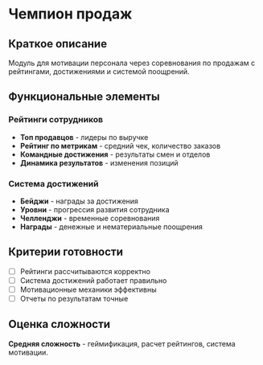 # Чемпион продаж

## Краткое описание

Модуль для мотивации персонала через соревнования по продажам с рейтингами, достижениями и системой поощрений.

## Функциональные элементы

### Рейтинги сотрудников

- **Топ продавцов** - лидеры по выручке
- **Рейтинг по метрикам** - средний чек, количество заказов
- **Командные достижения** - результаты смен и отделов
- **Динамика результатов** - изменения позиций

### Система достижений

- **Бейджи** - награды за достижения
- **Уровни** - прогрессия развития сотрудника
- **Челленджи** - временные соревнования
- **Награды** - денежные и нематериальные поощрения

## Критерии готовности

- [ ] Рейтинги рассчитываются корректно
- [ ] Система достижений работает правильно
- [ ] Мотивационные механики эффективны
- [ ] Отчеты по результатам точные

## Оценка сложности

**Средняя сложность** - геймификация, расчет рейтингов, система мотивации.
